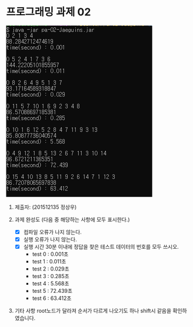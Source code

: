 # 프로그래밍 과제 02

![결과](/result.png)

1. 제출자:   (201512135 정상우)
2. 과제 완성도 (다음 중 해당하는 사항에 모두 표시한다.)

	- [x] 컴파일 오류가 나지 않는다.
	- [x] 실행 오류가 나지 않는다.
	- [x] 실행 시간 30분 이내에 정답을 찾은 테스트 데이터의 번호를 모두 쓰시오.
		- test 0 : 0.001초
		- test 1 : 0.011초
		- test 2 : 0.029초
		- test 3 : 0.285초
		- test 4 : 5.568초
		- test 5 : 72.439초
		- test 6 : 63.412초
3. 기타 사항
	root노드가 달라져 순서가 다르게 나오기도 하나 shift시 같음을 확인하였습니다.
	
	

